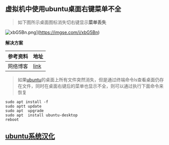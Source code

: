 ## 虚拟机中使用ubuntu桌面右键菜单不全

> 如下图所示桌面图标消失切右键显示**菜单丢失**

![xbG5Bn.png](https://gitee.com/yaolliuyang/blogImages/raw/master/blogImages/xbG5Bn.png)](https://imgse.com/i/xbG5Bn)

**解决方案**

| 参考资料 | 地址                                                         |
| -------- | ------------------------------------------------------------ |
| 网络博客 | [link](https://blog.csdn.net/linyiheng666/article/details/126265108) |

> 如果[ubuntu](https://so.csdn.net/so/search?q=ubuntu&spm=1001.2101.3001.7020)的桌面上所有文件突然消失，但是通过终端命令ls查看桌面仍存在文件，同时在桌面右键后的菜单也显示不全，则可以通过执行下面命令来恢复

```shell
sudo apt install -f
sudo aptt update
sudo apt  upgrade
sudo apt  install ubuntu-desktop
reboot
```

## [ubuntu系统汉化](https://zhuanlan.zhihu.com/p/645522509)